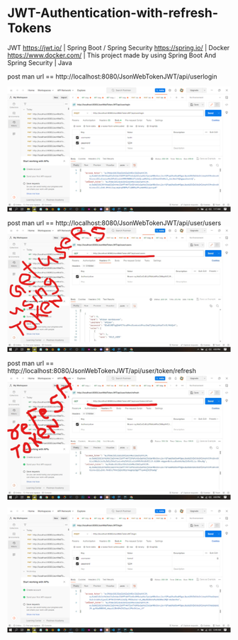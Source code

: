 # JWT-Authentication-with-refresh-Tokens
JWT https://jwt.io/ | Spring Boot / Spring Security https://spring.io/ | Docker https://www.docker.com/ | This project made by using Spring Boot And Spring Security  |  Java 


post man url == http://localhost:8080/JsonWebTokenJWT/api/userlogin

<img src="https://github.com/shiran-sandaruwan-69x/JWT-Authentication-with-refresh-Tokens/blob/main/screenshort/Screenshot%20(12).png"/>

post man url == http://localhost:8080/JsonWebTokenJWT/api/user/users
<img src="https://github.com/shiran-sandaruwan-69x/JWT-Authentication-with-refresh-Tokens/blob/main/screenshort/InkedScreenshot%20(14)_LI.jpg"/>

post man url == http://localhost:8080/JsonWebTokenJWT/api/user/token/refresh
<img src="https://github.com/shiran-sandaruwan-69x/JWT-Authentication-with-refresh-Tokens/blob/main/screenshort/InkedScreenshot%20(13)_LI.jpg"/>

<img src="https://github.com/shiran-sandaruwan-69x/JWT-Authentication-with-refresh-Tokens/blob/main/screenshort/Screenshot%20(11).png"/>